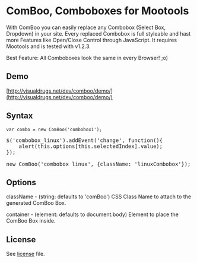 ComBoo, Comboboxes for Mootools
===

With ComBoo you can easily replace any Combobox (Select Box, Dropdown) in your site.
Every replaced Combobox is full styleable and hast more Features like Open/Close Control through JavaScript.
It requires Mootools and is tested with v1.2.3.

Best Feature: All Comboboxes look the same in every Browser! ;o)

Demo
---

[http://visualdrugs.net/dev/comboo/demo/](http://visualdrugs.net/dev/comboo/demo/)

Syntax
---

<pre><code>var combo = new ComBoo('combobox1');</code></pre>



<pre>
$('combobox_linux').addEvent('change', function(){
	alert(this.options[this.selectedIndex].value);
});

new ComBoo('combobox_linux', {className: 'linuxCombobox'});
</pre>


Options
---

className - (string: defaults to 'comBoo') CSS Class Name to attach to the generated ComBoo Box.


container - (element: defaults to document.body) Element to place the ComBoo Box inside.


License
---

See [license](master/license) file.
